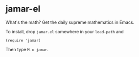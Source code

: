jamar-el
========

What's the math? Get the daily supreme mathematics in Emacs.

To install, drop `jamar.el` somewhere in your `load-path` and

    (require 'jamar)

Then type `M-x jamar`.
